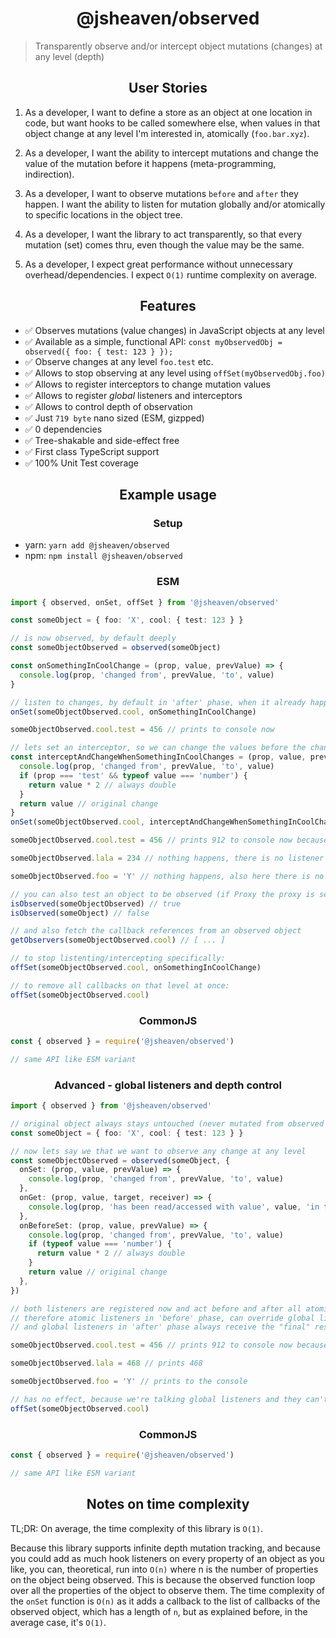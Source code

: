 <h1 align="center">@jsheaven/observed</h1>

> Transparently observe and/or intercept object mutations (changes) at any level (depth)

<h2 align="center">User Stories</h2>

1. As a developer, I want to define a store as an object at one location in code, but want hooks to be called somewhere else, when values in that object change at any level I'm interested in, atomically (`foo.bar.xyz`).

2. As a developer, I want the ability to intercept mutations and change the value of the mutation before it happens (meta-programming, indirection).

3. As a developer, I want to observe mutations `before` and `after` they happen. I want the ability to listen for mutation globally and/or atomically to specific locations in the object tree.

4. As a developer, I want the library to act transparently, so that every mutation (set) comes thru, even though the value may be the same.

5. As a developer, I expect great performance without unnecessary overhead/dependencies. I expect `O(1)` runtime complexity on average.

<h2 align="center">Features</h2>

- ✅ Observes mutations (value changes) in JavaScript objects at any level
- ✅ Available as a simple, functional API: `const myObservedObj = observed({ foo: { test: 123 } });`
- ✅ Observe changes at any level `foo.test` etc.
- ✅ Allows to stop observing at any level using `offSet(myObservedObj.foo)`
- ✅ Allows to register interceptors to change mutation values
- ✅ Allows to register _global_ listeners and interceptors
- ✅ Allows to control depth of observation
- ✅ Just `719 byte` nano sized (ESM, gizpped)
- ✅ 0 dependencies
- ✅ Tree-shakable and side-effect free
- ✅ First class TypeScript support
- ✅ 100% Unit Test coverage

<h2 align="center">Example usage</h2>

<h3 align="center">Setup</h3>

- yarn: `yarn add @jsheaven/observed`
- npm: `npm install @jsheaven/observed`

<h3 align="center">ESM</h3>

```ts
import { observed, onSet, offSet } from '@jsheaven/observed'

const someObject = { foo: 'X', cool: { test: 123 } }

// is now observed, by default deeply
const someObjectObserved = observed(someObject)

const onSomethingInCoolChange = (prop, value, prevValue) => {
  console.log(prop, 'changed from', prevValue, 'to', value)
}

// listen to changes, by default in 'after' phase, when it already happened
onSet(someObjectObserved.cool, onSomethingInCoolChange)

someObjectObserved.cool.test = 456 // prints to console now

// lets set an interceptor, so we can change the values before the change happens
const interceptAndChangeWhenSomethingInCoolChanges = (prop, value, prevValue) => {
  console.log(prop, 'changed from', prevValue, 'to', value)
  if (prop === 'test' && typeof value === 'number') {
    return value * 2 // always double
  }
  return value // original change
}
onSet(someObjectObserved.cool, interceptAndChangeWhenSomethingInCoolChanges, 'before')

someObjectObserved.cool.test = 456 // prints 912 to console now because the doubling of the value happens first

someObjectObserved.lala = 234 // nothing happens, there is no listener on someObject directly

someObjectObserved.foo = 'Y' // nothing happens, also here there is no listener

// you can also test an object to be observed (if Proxy the proxy is set)
isObserved(someObjectObserved) // true
isObserved(someObject) // false

// and also fetch the callback references from an observed object
getObservers(someObjectObserved.cool) // [ ... ]

// to stop listenting/intercepting specifically:
offSet(someObjectObserved.cool, onSomethingInCoolChange)

// to remove all callbacks on that level at once:
offSet(someObjectObserved.cool)
```

<h3 align="center">CommonJS</h3>

```ts
const { observed } = require('@jsheaven/observed')

// same API like ESM variant
```

<h3 align="center">Advanced - global listeners and depth control</h3>

```ts
import { observed } from '@jsheaven/observed'

// original object always stays untouched (never mutated from observed objects mutations)
const someObject = { foo: 'X', cool: { test: 123 } }

// now lets say we that we want to observe any change at any level
const someObjectObserved = observed(someObject, {
  onSet: (prop, value, prevValue) => {
    console.log(prop, 'changed from', prevValue, 'to', value)
  },
  onGet: (prop, value, target, receiver) => {
    console.log(prop, 'has been read/accessed with value', value, 'in target object', target, 'receiver', receiver)
  },
  onBeforeSet: (prop, value, prevValue) => {
    console.log(prop, 'changed from', prevValue, 'to', value)
    if (typeof value === 'number') {
      return value * 2 // always double
    }
    return value // original change
  },
})

// both listeners are registered now and act before and after all atomic listeners
// therefore atomic listeners in 'before' phase, can override global listeners in 'before' phase
// and global listeners in 'after' phase always receive the "final" result and are reading last

someObjectObserved.cool.test = 456 // prints 912 to console now because the doubling of the value happens first

someObjectObserved.lala = 468 // prints 468

someObjectObserved.foo = 'Y' // prints to the console

// has no effect, because we're talking global listeners and they can't be removed
offSet(someObjectObserved.cool)
```

<h3 align="center">CommonJS</h3>

```ts
const { observed } = require('@jsheaven/observed')

// same API like ESM variant
```

<h2 align="center">Notes on time complexity</h2>

TL;DR: On average, the time complexity of this library is `O(1)`.

Because this library supports infinite depth mutation tracking, and because you could add as much hook listeners on every property of an object as you like, you can, theoretical, run into `O(n)` where n is the number of properties on the object being observed. This is because the observed function loop over all the properties of the object to observe them. The time complexity of the `onSet` function is `O(n)` as it adds a callback to the list of callbacks of the observed object, which has a length of `n`, but as explained before, in the average case, it's `O(1)`.
